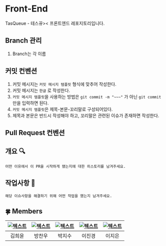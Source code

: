 # Front-End
TasQueue - 테스뀨>< 프론트엔드 레포지토리입니다.

## Branch 관리
1. Branch는 각 이름 

## 커밋 컨벤션
1. 커밋 메시지는 `커밋 메시지 템플릿` 형식에 맞추어 작성한다.
2. 커밋 메시지는 `한글` 로 작성한다.
3. `커밋 메시지 템플릿`을 사용하는 방법은 `git commit -m "~~~"` 가 아닌 `git commit`만을 입력하면 된다.
4. `커밋 메시지 템플릿`은 제목-본문-꼬리말로 구성되어있다.
5. 제목과 본문은 반드시 작성해야 하고, 꼬리말은 관련된 이슈가 존재하면 작성한다.

## Pull Request 컨벤션

## 개요 :mag:

`어떤 이유에서 이 PR을 시작하게 됐는지에 대한 히스토리를 남겨주세요.`

## 작업사항 :memo:

`해당 이슈사항을 해결하기 위해 어떤 작업을 했는지 남겨주세요.`



## 🍀 Members

| [![텍스트](https://avatars.githubusercontent.com/u/99259398?v=4)](https://github.com/heeyoonjik) | [![텍스트](https://avatars.githubusercontent.com/u/102508014?v=4)](https://github.com/KanuBang) | [![텍스트](https://avatars.githubusercontent.com/u/87124432?v=4)](https://github.com/jisupark123) | [![텍스트](https://avatars.githubusercontent.com/u/70802352?v=4)](https://github.com/dooli1971039) | [![텍스트](https://avatars.githubusercontent.com/u/99737532?v=4)](https://github.com/ijieun) |
| :----------------------------------------------------------------------------------------------: | :--------------------------------------------------------------------------------------------: | :-----------------------------------------------------------------------------------------------: | :----------------------------------------------------------------------------------------------------------------------------------------------: | :------------------------------------------------------------------------------------------: |
|                                           김희윤                                            |                                          방찬우                                           |                                            박지수                                            |                                                                   이진경                                                                    |                                        이지은                                          |


